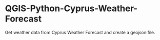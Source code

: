 # QGIS-Python-Cyprus-Weather-Forecast
Get weather data from Cyprus Weather Forecast and create a geojson file.
